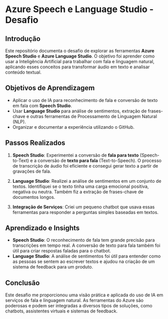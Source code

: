 # Azure Speech e Language Studio - Desafio

## Introdução
Este repositório documenta o desafio de explorar as ferramentas **Azure Speech Studio** e **Azure Language Studio**. O objetivo foi aprender como usar a Inteligência Artificial para trabalhar com fala e linguagem natural, aplicando esses conceitos para transformar áudio em texto e analisar conteúdo textual.

## Objetivos de Aprendizagem
- Aplicar o uso de IA para reconhecimento de fala e conversão de texto em fala com **Speech Studio**.
- Usar **Language Studio** para análise de sentimentos, extração de frases-chave e outras ferramentas de Processamento de Linguagem Natural (NLP).
- Organizar e documentar a experiência utilizando o GitHub.

## Passos Realizados

1. **Speech Studio**: Experimentei a conversão de **fala para texto** (Speech-to-Text) e a conversão de **texto para fala** (Text-to-Speech). O processo de transcrição de áudio foi eficiente e consegui gerar texto a partir de gravações de fala.

2. **Language Studio**: Realizei a análise de sentimentos em um conjunto de textos. Identifiquei se o texto tinha uma carga emocional positiva, negativa ou neutra. Também fiz a extração de frases-chave de documentos longos.

3. **Integração de Serviços**: Criei um pequeno chatbot que usava essas ferramentas para responder a perguntas simples baseadas em textos.

## Aprendizado e Insights

- **Speech Studio**: O reconhecimento de fala tem grande precisão para transcrições em tempo real. A conversão de texto para fala também foi útil para criar respostas faladas para o chatbot.
- **Language Studio**: A análise de sentimentos foi útil para entender como as pessoas se sentem ao escrever textos e ajudou na criação de um sistema de feedback para um produto.

## Conclusão
Este desafio me proporcionou uma visão prática e aplicada do uso de IA em serviços de fala e linguagem natural. As ferramentas do Azure são poderosas e podem ser integradas a diversos tipos de soluções, como chatbots, assistentes virtuais e sistemas de feedback.

